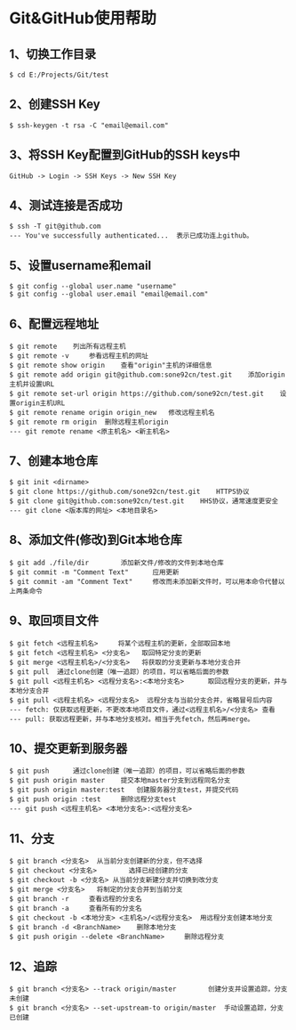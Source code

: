 # Git&GitHub使用帮助
## 1、切换工作目录
	$ cd E:/Projects/Git/test
	
## 2、创建SSH Key
	$ ssh-keygen -t rsa -C "email@email.com"

## 3、将SSH Key配置到GitHub的SSH keys中
	GitHub -> Login -> SSH Keys -> New SSH Key

## 4、测试连接是否成功
	$ ssh -T git@github.com
	--- You've successfully authenticated...  表示已成功连上github。

## 5、设置username和email
	$ git config --global user.name "username"
	$ git config --global user.email "email@email.com"
	
## 6、配置远程地址
	$ git remote    列出所有远程主机
	$ git remote -v		参看远程主机的网址
	$ git remote show origin	查看"origin"主机的详细信息
	$ git remote add origin git@github.com:sone92cn/test.git   	添加origin主机并设置URL
	$ git remote set-url origin https://github.com/sone92cn/test.git	设置origin主机URL
	$ git remote rename origin origin_new   修改远程主机名
	$ git remote rm origin	删除远程主机origin
	--- git remote rename <原主机名> <新主机名>

## 7、创建本地仓库
	$ git init <dirname>
	$ git clone https://github.com/sone92cn/test.git    HTTPS协议
	$ git clone git@github.com:sone92cn/test.git  	HHS协议，通常速度更安全
	--- git clone <版本库的网址> <本地目录名>

## 8、添加文件(修改)到Git本地仓库
	$ git add ./file/dir		添加新文件/修改的文件到本地仓库
	$ git commit -m "Comment Text"		应用更新
	$ git commit -am "Comment Text"  	修改而未添加新文件时，可以用本命令代替以上两条命令
	
## 9、取回项目文件
	$ git fetch <远程主机名>  	将某个远程主机的更新，全部取回本地
	$ git fetch <远程主机名> <分支名>	取回特定分支的更新
	$ git merge <远程主机名>/<分支名>	将获取的分支更新与本地分支合并
	$ git pull	通过clone创建（唯一追踪）的项目，可以省略后面的参数
	$ git pull <远程主机名> <远程分支名>:<本地分支名>		取回远程分支的更新，并与本地分支合并
	$ git pull <远程主机名> <远程分支名>	远程分支与当前分支合并，省略冒号后内容
	--- fetch: 仅获取远程更新，不更改本地项目文件，通过<远程主机名>/<分支名> 查看
	--- pull: 获取远程更新，并与本地分支核对。相当于先fetch，然后再merge。

## 10、提交更新到服务器
	$ git push 		通过clone创建（唯一追踪）的项目，可以省略后面的参数
	$ git push origin master	提交本地master分支到远程同名分支
	$ git push origin master:test   创建服务器分支test，并提交代码
	$ git push origin :test		删除远程分支test
	--- git push <远程主机名> <本地分支名>:<远程分支名>  
	
## 11、分支
	$ git branch <分支名>	从当前分支创建新的分支，但不选择
	$ git checkout <分支名>		选择已经创建的分支
	$ git checkout -b <分支名>	从当前分支新建分支并切换到改分支
	$ git merge <分支名>	将制定的分支合并到当前分支
	$ git branch -r 	查看远程的分支名
	$ git branch -a		查看所有的分支名
	$ git checkout -b <本地分支> <主机名>/<远程分支名>	用远程分支创建本地分支
	$ git branch -d <BranchName>	删除本地分支
	$ git push origin --delete <BranchName>		删除远程分支
	
## 12、追踪
	$ git branch <分支名> --track origin/master		创建分支并设置追踪，分支未创建
	$ git branch <分支名> --set-upstream-to origin/master	手动设置追踪，分支已创建
